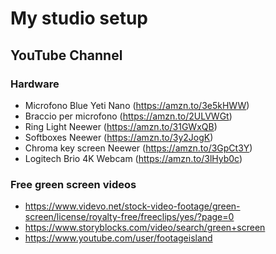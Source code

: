 # My studio setup


## YouTube Channel

### Hardware

* Microfono Blue Yeti Nano (https://amzn.to/3e5kHWW)
* Braccio per microfono (https://amzn.to/2ULVWGt)
* Ring Light Neewer (https://amzn.to/31GWxQB)
* Softboxes Neewer (https://amzn.to/3y2JogK)
* Chroma key screen Neewer (https://amzn.to/3GpCt3Y)
* Logitech Brio 4K Webcam (https://amzn.to/3lHyb0c)

### Free green screen videos

* https://www.videvo.net/stock-video-footage/green-screen/license/royalty-free/freeclips/yes/?page=0
* https://www.storyblocks.com/video/search/green+screen
* https://www.youtube.com/user/footageisland

